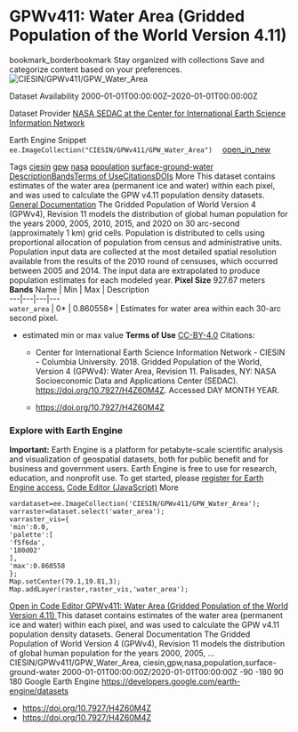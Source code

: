  
#  GPWv411: Water Area (Gridded Population of the World Version 4.11) 
bookmark_borderbookmark Stay organized with collections  Save and categorize content based on your preferences.
![CIESIN/GPWv411/GPW_Water_Area](https://developers.google.com/earth-engine/datasets/images/CIESIN/CIESIN_GPWv411_GPW_Water_Area_sample.png) 

Dataset Availability
    2000-01-01T00:00:00Z–2020-01-01T00:00:00Z 

Dataset Provider
     [ NASA SEDAC at the Center for International Earth Science Information Network ](https://doi.org/10.7927/H4Z60M4Z) 

Earth Engine Snippet
     `    ee.ImageCollection("CIESIN/GPWv411/GPW_Water_Area")   ` [ open_in_new ](https://code.earthengine.google.com/?scriptPath=Examples:Datasets/CIESIN/CIESIN_GPWv411_GPW_Water_Area) 

Tags
     [ciesin](https://developers.google.com/earth-engine/datasets/tags/ciesin) [gpw](https://developers.google.com/earth-engine/datasets/tags/gpw) [nasa](https://developers.google.com/earth-engine/datasets/tags/nasa) [population](https://developers.google.com/earth-engine/datasets/tags/population) [surface-ground-water](https://developers.google.com/earth-engine/datasets/tags/surface-ground-water)
[Description](https://developers.google.com/earth-engine/datasets/catalog/CIESIN_GPWv411_GPW_Water_Area#description)[Bands](https://developers.google.com/earth-engine/datasets/catalog/CIESIN_GPWv411_GPW_Water_Area#bands)[Terms of Use](https://developers.google.com/earth-engine/datasets/catalog/CIESIN_GPWv411_GPW_Water_Area#terms-of-use)[Citations](https://developers.google.com/earth-engine/datasets/catalog/CIESIN_GPWv411_GPW_Water_Area#citations)[DOIs](https://developers.google.com/earth-engine/datasets/catalog/CIESIN_GPWv411_GPW_Water_Area#dois) More
This dataset contains estimates of the water area (permanent ice and water) within each pixel, and was used to calculate the GPW v4.11 population density datasets.
[General Documentation](https://sedac.ciesin.columbia.edu/data/set/gpw-v4-land-water-area-rev11/docs)
The Gridded Population of World Version 4 (GPWv4), Revision 11 models the distribution of global human population for the years 2000, 2005, 2010, 2015, and 2020 on 30 arc-second (approximately 1 km) grid cells. Population is distributed to cells using proportional allocation of population from census and administrative units. Population input data are collected at the most detailed spatial resolution available from the results of the 2010 round of censuses, which occurred between 2005 and 2014. The input data are extrapolated to produce population estimates for each modeled year.
**Pixel Size** 927.67 meters 
**Bands**
Name | Min | Max | Description  
---|---|---|---  
`water_area` |  0*  |  0.860558*  | Estimates for water area within each 30-arc second pixel.  
* estimated min or max value 
**Terms of Use**
[CC-BY-4.0](https://spdx.org/licenses/CC-BY-4.0.html)
Citations:
  * Center for International Earth Science Information Network - CIESIN - Columbia University. 2018. Gridded Population of the World, Version 4 (GPWv4): Water Area, Revision 11. Palisades, NY: NASA Socioeconomic Data and Applications Center (SEDAC). <https://doi.org/10.7927/H4Z60M4Z>. Accessed DAY MONTH YEAR.


  * [ https://doi.org/10.7927/H4Z60M4Z ](https://doi.org/10.7927/H4Z60M4Z)


### Explore with Earth Engine
**Important:** Earth Engine is a platform for petabyte-scale scientific analysis and visualization of geospatial datasets, both for public benefit and for business and government users. Earth Engine is free to use for research, education, and nonprofit use. To get started, please [register for Earth Engine access.](https://console.cloud.google.com/earth-engine)
[Code Editor (JavaScript)](https://developers.google.com/earth-engine/datasets/catalog/CIESIN_GPWv411_GPW_Water_Area#code-editor-javascript-sample) More
```
vardataset=ee.ImageCollection('CIESIN/GPWv411/GPW_Water_Area');
varraster=dataset.select('water_area');
varraster_vis={
'min':0.0,
'palette':[
'f5f6da',
'180d02'
],
'max':0.860558
};
Map.setCenter(79.1,19.81,3);
Map.addLayer(raster,raster_vis,'water_area');
```
[ Open in Code Editor ](https://code.earthengine.google.com/?scriptPath=Examples:Datasets/CIESIN/CIESIN_GPWv411_GPW_Water_Area)
[ GPWv411: Water Area (Gridded Population of the World Version 4.11) ](https://developers.google.com/earth-engine/datasets/catalog/CIESIN_GPWv411_GPW_Water_Area)
This dataset contains estimates of the water area (permanent ice and water) within each pixel, and was used to calculate the GPW v4.11 population density datasets. General Documentation The Gridded Population of World Version 4 (GPWv4), Revision 11 models the distribution of global human population for the years 2000, 2005, …
CIESIN/GPWv411/GPW_Water_Area, ciesin,gpw,nasa,population,surface-ground-water 
2000-01-01T00:00:00Z/2020-01-01T00:00:00Z
-90 -180 90 180 
Google Earth Engine
https://developers.google.com/earth-engine/datasets
  * [ https://doi.org/10.7927/H4Z60M4Z ](https://doi.org/https://doi.org/10.7927/H4Z60M4Z)
  * [ https://doi.org/10.7927/H4Z60M4Z ](https://doi.org/https://developers.google.com/earth-engine/datasets/catalog/CIESIN_GPWv411_GPW_Water_Area)


